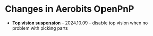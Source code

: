 # Changes in Aerobits OpenPnP

- [**Top vision suspension**](top_vision_suspension/top_vision_suspension.md) - 2024.10.09 - disable top vision when no problem with picking parts
